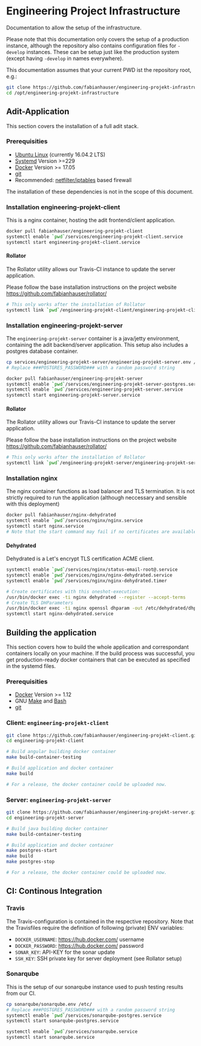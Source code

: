 # Engineering Project Infrastructure

Documentation to allow the setup of the infrastructure.

Please note that this documentation only covers the setup of a production instance, although the repository also contains configuration files for `-develop` instances. These can be setup just like the production system (except having `-develop` in names everywhere).

This documentation assumes that your current PWD ist the repository root, e.g.:
```bash
git clone https://github.com/fabianhauser/engineering-projekt-infrastructure.git /opt/engineering-projekt-infrastructure
cd /opt/engineering-projekt-infrastructure
```

## Adit-Application

This section covers the installation of a full adit stack.

### Prerequisities

- [Ubuntu Linux](https://www.ubuntu.com/) (currently 16.04.2 LTS)
- [Systemd](https://www.freedesktop.org/wiki/Software/systemd/) Version >=229
- [Docker](https://www.docker.com/) Version >= 17.05
- [git](https://www.git-scm.org/)
- Recommended: [netfilter/iptables](https://netfilter.org/) based firewall

The installation of these dependencies is not in the scope of this document.

### Installation engineering-projekt-client

This is a nginx container, hosting the adit frontend/client application.

```bash
docker pull fabianhauser/engineering-projekt-client
systemctl enable `pwd`/services/engineering-projekt-client.service
systemctl start engineering-projekt-client.service
```

#### Rollator

The Rollator utility allows our Travis-CI instance to update the server application.

Please follow the base installation instructions on the project website https://github.com/fabianhauser/rollator/

```bash
# This only works after the installation of Rollator
systemctl link `pwd`/engineering-projekt-client/engineering-projekt-client-rollator.service
```


### Installation engineering-projekt-server

The `engineering-projekt-server` container is a java/jetty environment, containing the adit backend/server application.
This setup also includes a postgres database container.

```bash
cp services/engineering-projekt-server/engineering-projekt-server.env /etc/
# Replace ###POSTGRES_PASSWORD### with a random password string

docker pull fabianhauser/engineering-projekt-server
systemctl enable `pwd`/services/engineering-projekt-server-postgres.service
systemctl enable `pwd`/services/engineering-projekt-server.service
systemctl start engineering-projekt-server.service
```

#### Rollator

The Rollator utility allows our Travis-CI instance to update the server application.

Please follow the base installation instructions on the project website https://github.com/fabianhauser/rollator/

```bash
# This only works after the installation of Rollator
systemctl link `pwd`/engineering-projekt-server/engineering-projekt-server-rollator.service
```


### Installation nginx

The nginx container functions as load balancer and TLS termination.
It is not strictly required to run the application (although neccessary and sensible with this deployment)

```bash
docker pull fabianhauser/nginx-dehydrated
systemctl enable `pwd`/services/nginx/nginx.service
systemctl start nginx.service
# Note that the start command may fail if no certificates are available. See section Dehydrated
```

#### Dehydrated

Dehydrated is a Let's encrypt TLS certification ACME client.

```bash
systemctl enable `pwd`/services/nginx/status-email-root@.service
systemctl enable `pwd`/services/nginx/nginx-dehydrated.service
systemctl enable `pwd`/services/nginx/nginx-dehydrated.timer

# Create certificates with this oneshot-execution:
/usr/bin/docker exec -ti nginx dehydrated --register --accept-terms
# Create TLS DHParameters
/usr/bin/docker exec -ti nginx openssl dhparam -out /etc/dehydrated/dhparam.pem 2048
systemctl start nginx-dehydrated.service
```


## Building the application

This section covers how to build the whole application and correspondant containers locally on your machine.
If the build process was successful, you get production-ready docker containers that can be executed as specified in the systemd files.

### Prerequisities

- [Docker](https://www.docker.com/) Version >= 1.12
- GNU [Make](https://www.gnu.org/software/make/) and [Bash](https://www.gnu.org/software/bash/)
- [git](https://www.git-scm.org/)


### Client: `engineering-projekt-client`

```bash
git clone https://github.com/fabianhauser/engineering-projekt-client.git engineering-projekt-client
cd engineering-projekt-client

# Build angular building docker container
make build-container-testing

# Build application and docker container
make build

# For a release, the docker container could be uploaded now.
```

### Server: `engineering-projekt-server`

```bash
git clone https://github.com/fabianhauser/engineering-projekt-server.git engineering-projekt-server
cd engineering-projekt-server

# Build java building docker container
make build-container-testing

# Build application and docker container
make postgres-start
make build
make postgres-stop

# For a release, the docker container could be uploaded now.
```

## CI: Continous Integration

### Travis

The Travis-configuration is contained in the respective repository. Note that the Travisfiles require the definition of following (private) ENV variables:

- `DOCKER_USERNAME`: https://hub.docker.com/ username
- `DOCKER_PASSWORD`: https://hub.docker.com/ password
- `SONAR_KEY`: API-KEY for the sonar update
- `SSH_KEY`: SSH private key for server deployment (see Rollator setup)

### Sonarqube

This is the setup of our sonarqube instance used to push testing results from our CI.

```bash
cp sonarqube/sonarqube.env /etc/
# Replace ###POSTGRES_PASSWORD### with a random password string
systemctl enable `pwd`/services/sonarqube-postgres.service
systemctl start sonarqube-postgres.service

systemctl enable `pwd`/services/sonarqube.service
systemctl start sonarqube.service
```
